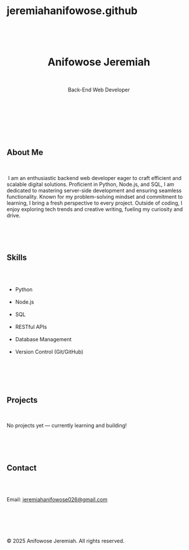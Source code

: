 # jeremiahanifowose.github
‎<!DOCTYPE html>
‎<html lang="en">
‎<head>
‎  <meta charset="UTF-8" />
‎  <meta name="viewport" content="width=device-width, initial-scale=1.0" />
‎  <title>Anifowose Jeremiah - Backend Developer</title>
‎  <style>
‎    body {
‎      font-family: Arial, sans-serif;
‎      background: #f4f4f9;
‎      margin: 0;
‎      padding: 0;
‎      color: #333;
‎    }
‎    header {
‎      background: #2c3e50;
‎      color: white;
‎      padding: 2rem;
‎      text-align: center;
‎    }
‎    section {
‎      max-width: 800px;
‎      margin: 2rem auto;
‎      background: white;
‎      padding: 2rem;
‎      border-radius: 8px;
‎      box-shadow: 0 2px 8px rgba(0,0,0,0.1);
‎    }
‎    h1, h2 {
‎      color: #2c3e50;
‎    }
‎    .contact {
‎      margin-top: 1rem;
‎    }
‎    footer {
‎      text-align: center;
‎      padding: 1rem;
‎      color: #777;
‎    }
‎  </style>
‎</head>
‎<body>
‎  <header>
‎    <h1>Anifowose Jeremiah</h1>
‎    <p>Back-End Web Developer</p>
‎  </header>
‎
‎  <section>
‎    <h2>About Me</h2>
‎    <p>
‎      I am an enthusiastic backend web developer eager to craft efficient and scalable digital solutions. Proficient in Python, Node.js, and SQL, I am dedicated to mastering server-side development and ensuring seamless functionality. Known for my problem-solving mindset and commitment to learning, I bring a fresh perspective to every project. Outside of coding, I enjoy exploring tech trends and creative writing, fueling my curiosity and drive.
‎    </p>
‎  </section>
‎
‎  <section>
‎    <h2>Skills</h2>
‎    <ul>
‎      <li>Python</li>
‎      <li>Node.js</li>
‎      <li>SQL</li>
‎      <li>RESTful APIs</li>
‎      <li>Database Management</li>
‎      <li>Version Control (Git/GitHub)</li>
‎    </ul>
‎  </section>
‎
‎  <section>
‎    <h2>Projects</h2>
‎    <p>No projects yet — currently learning and building!</p>
‎  </section>
‎
‎  <section>
‎    <h2>Contact</h2>
‎    <div class="contact">
‎      <p>Email: <a href="mailto:jeremiahanifowose026@gmail.com">jeremiahanifowose026@gmail.com</a></p>
‎    </div>
‎  </section>
‎
‎  <footer>
‎    <p>&copy; 2025 Anifowose Jeremiah. All rights reserved.</p>
‎  </footer>
‎</body>
‎</html>
‎
